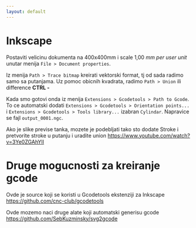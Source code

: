 ```yaml
---
layout: default
---
```


# Inkscape

Postaviti velicinu dokumenta na 400x400mm i scale 1,00 *mm per user unit* unutar
menija `File > Document properties`.

Iz menija `Path > Trace bitmap` kreirati vektorski format, tj od sada radimo
samo sa putanjama.
Uz pomoc obicnih kvadrata, radimo `Path > Union` ili difference **CTRL -**

Kada smo gotovi onda iz menija `Extensions > Gcodetools > Path to Gcode`. To ce
automatski dodati `Extensions > Gcodetools > Orientation points...` i
`Extensions > Gcodetools > Tools library...` izabran `Cylindar`.
Napravice se fajl `output_0001.ngc`.

Ako je slike previse tanka, mozete je podebljati tako sto dodate Stroke i
pretvorite stroke u putanju i uradite union
https://www.youtube.com/watch?v=3Ye0ZGAhYlI

# Druge mogucnosti za kreiranje gcode

Ovde je source koji se koristi u Gcodetools ekstenziji za Inkscape
https://github.com/cnc-club/gcodetools

Ovde mozemo naci druge alate koji automatski generisu gcode
https://github.com/SebKuzminsky/svg2gcode
